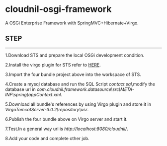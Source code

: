 cloudnil-osgi-framework
=======================

A OSGi Enterprise Framework with SpringMVC+Hibernate+Virgo.

## STEP
-----------------------

1.Download STS and prepare the local OSGi development condition.

2.Install the virgo plugin for STS refer to [HERE](http://www.eclipse.org/virgo).

3.Import the four bundle project above into the workspace of STS.

4.Create a mysql database and run the SQL Script *contact.sql*,modify the database url in *com.cloudnil.framework.datasource\src\META-INF\spring\appContext.xml*.

5.Download all bundle's references by using Virgo plugin and store it in *VirgoTomcatServer-3.0.2\repository\usr*.

6.Publish the four bundle above on Virgo server and start it.

7.Test.In a general way url is *http://localhost:8080/cloudnil/*.

8.Add your code and complete other job.